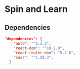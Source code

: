 # Spin and Learn

## Dependencies

```JSON
"dependencies": {
    "antd": "^5.2.2",
    "react-dom": "^18.2.0",
    "react-router-dom": "5.2.0",
    "sass": "^1.58.3",
  }
```